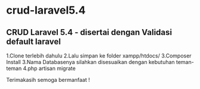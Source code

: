 # crud-laravel5.4
CRUD Laravel 5.4 - disertai dengan Validasi default laravel
--- 
1.Clone terlebih dahulu
2.Lalu simpan ke folder xampp/htdocs/
3.Composer Install
3.Nama Databasenya silahkan disesuaikan dengan kebutuhan teman-teman
4.php artisan migrate

Terimakasih semoga bermanfaat !

